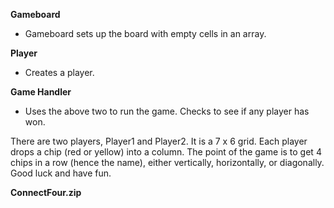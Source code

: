 **Gameboard**
 - Gameboard sets up the board with empty cells in an array.

**Player**
 - Creates a player.

**Game Handler**
 - Uses the above two to run the game. Checks to see if any player has won.
 
There are two players, Player1 and Player2. It is a 7 x 6 grid. Each player drops a chip (red or yellow) into a column. 
The point of the game is to get 4 chips in a row (hence the name), either vertically, horizontally, or diagonally.
Good luck and have fun.

**ConnectFour.zip**
